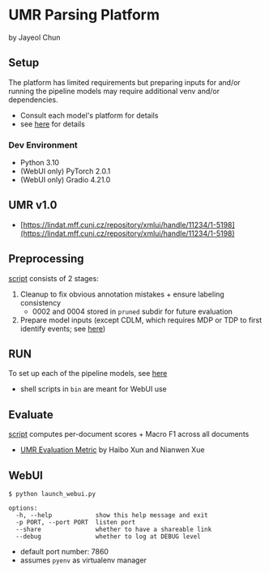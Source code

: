 # UMR Parsing Platform
by Jayeol Chun

## Setup
The platform has limited requirements but preparing inputs for and/or running the pipeline models may require additional venv and/or dependencies.
* Consult each model's platform for details
* see [here](models/README.md) for details

### Dev Environment
* Python 3.10
* (WebUI only) PyTorch 2.0.1
* (WebUI only) Gradio 4.21.0

## UMR v1.0
* [https://lindat.mff.cuni.cz/repository/xmlui/handle/11234/1-5198](https://lindat.mff.cuni.cz/repository/xmlui/handle/11234/1-5198)

## Preprocessing
[script](./scripts/preprocess_umr_en_v1.0.py) consists of 2 stages:
1. Cleanup to fix obvious annotation mistakes + ensure labeling consistency
   * 0002 and 0004 stored in `pruned` subdir for future evaluation
2. Prepare model inputs (except CDLM, which requires MDP or TDP to first identify events; see [here](scripts/prepare_cdlm_inputs.py))

## RUN
To set up each of the pipeline models, see [here](models/README.md)
* shell scripts in `bin` are meant for WebUI use

## Evaluate
[script](./scripts/evaluate_umr.py) computes per-document scores + Macro F1 across all documents
* [UMR Evaluation Metric](https://github.com/sxndqc/UMR-Inference) by Haibo Xun and Nianwen Xue

## WebUI
```shell
$ python launch_webui.py 

options:
  -h, --help            show this help message and exit
  -p PORT, --port PORT  listen port
  --share               whether to have a shareable link
  --debug               whether to log at DEBUG level
```
* default port number: 7860
* assumes `pyenv` as virtualenv manager



